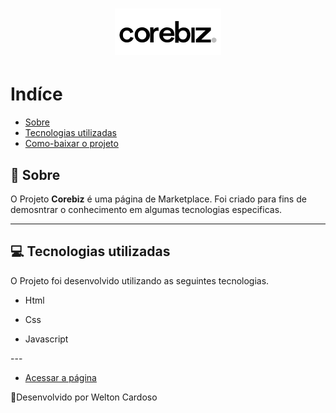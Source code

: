 
<h1 align ="center"> 
    <img src='image/logo_corebiz.png'>
</h1>

# Indíce
- [Sobre](#-sobre)
- [Tecnologias utilizadas](#-Tecnologias-utilizadas)
- [Como-baixar o projeto](#-Como-baixar-o-projeto)


## 📝 Sobre

O Projeto **Corebiz** é uma página de Marketplace. Foi criado para fins de demosntrar o conhecimento em algumas tecnologias especificas.

---

## 💻 Tecnologias utilizadas

O Projeto foi desenvolvido utilizando as seguintes tecnologias.

- Html

- Css
- Javascript

--- <br/>

- [Acessar a página](https://welton1986.github.io/TesteFrontendCorebiz/)



🚀Desenvolvido por Welton Cardoso




